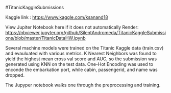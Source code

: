 #TitanicKaggleSubmissions

Kaggle link : https://www.kaggle.com/ksanand18

View Jupiter Notebook here if it does not automatically Render: https://nbviewer.jupyter.org/github/SilentAndromeda/TitanicKaggleSubmissions/blob/master/TitanicDataHW.ipynb

Several machine models were trained on the Titanic Kaggle data (train.csv) and evauluated with various metrics. K Nearest Neighbors was found to yield the highest mean cross val score and AUC, so the submission was generated using KNN on the test data. One-Hot Encoding was used to enconde the embarkation port, while cabin, passengerid, and name was dropped.

The Jupyper notebook walks one through the preprocessing and training.

